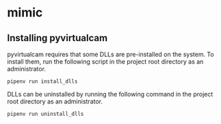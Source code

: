 # mimic

## Installing pyvirtualcam

pyvirtualcam requires that some DLLs are pre-installed on the system. To install
them, run the following script in the project root directory as an
administrator.

```shell
pipenv run install_dlls
```

DLLs can be uninstalled by running the following command in the project root
directory as an administrator.

```shell
pipenv run uninstall_dlls
```
